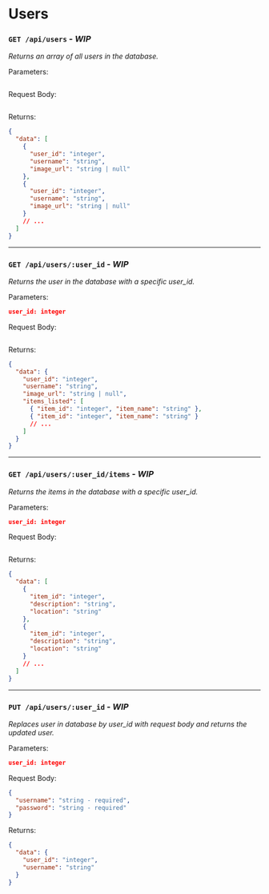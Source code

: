 # Users

### `GET /api/users` - _WIP_

_Returns an array of all users in the database._

Parameters:

```json

```

Request Body:

```json

```

Returns:

```json
{
  "data": [
    {
      "user_id": "integer",
      "username": "string",
      "image_url": "string | null"
    },
    {
      "user_id": "integer",
      "username": "string",
      "image_url": "string | null"
    }
    // ...
  ]
}
```

---

### `GET /api/users/:user_id` - _WIP_

_Returns the user in the database with a specific user_id._

Parameters:

```json
user_id: integer
```

Request Body:

```json

```

Returns:

```json
{
  "data": {
    "user_id": "integer",
    "username": "string",
    "image_url": "string | null",
    "items_listed": [
      { "item_id": "integer", "item_name": "string" },
      { "item_id": "integer", "item_name": "string" }
      // ...
    ]
  }
}
```

---

### `GET /api/users/:user_id/items` - _WIP_

_Returns the items in the database with a specific user_id._

Parameters:

```json
user_id: integer
```

Request Body:

```json

```

Returns:

```json
{
  "data": [
    {
      "item_id": "integer",
      "description": "string",
      "location": "string"
    },
    {
      "item_id": "integer",
      "description": "string",
      "location": "string"
    }
    // ...
  ]
}
```

---

### `PUT /api/users/:user_id` - _WIP_

_Replaces user in database by user_id with request body and returns the updated user._

Parameters:

```json
user_id: integer
```

Request Body:

```json
{
  "username": "string - required",
  "password": "string - required"
}
```

Returns:

```json
{
  "data": {
    "user_id": "integer",
    "username": "string"
  }
}
```
